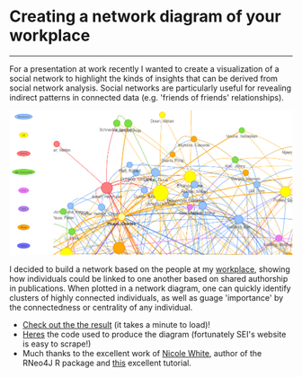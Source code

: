 # Creating a network diagram of your workplace
---
For a presentation at work recently I wanted to create a visualization of a social network to highlight the kinds of insights that can be derived from social network analysis. Social networks are particularly useful for revealing indirect patterns in connected data (e.g. 'friends of friends' relationships).  

![alt text](Capture.PNG)

I decided to build a network based on the people at my [workplace](http://www.sei-international.org), showing how individuals could be linked to one another based on shared authorship in publications.  When plotted in a network diagram, one can quickly identify clusters of highly connected individuals, as well as guage 'importance' by the connectedness or centrality of any individual.  
* [Check out the the result](http://fickse.github.io/graph_demo/sei_network.html) (it takes a minute to load)!
* [Heres](sei_network.R) the code used to produce the diagram (fortunately SEI's website is easy to scrape!)  
* Much thanks to the excellent work of [Nicole White](https://nicolewhite.github.io/), author of the RNeo4J R package and [this](https://neo4j.com/blog/visualize-graph-with-rneo4j/) excellent tutorial.
